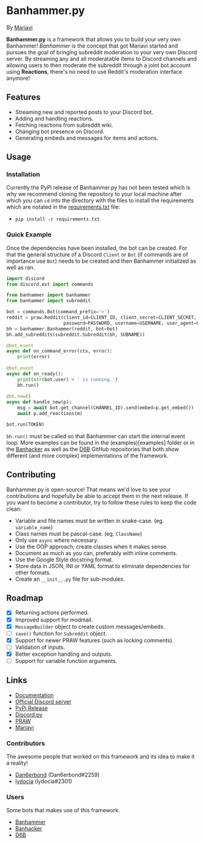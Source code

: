 # Banhammer.py
By [Mariavi](https://dan6erbond.github.io/mariavi)

**Banhammer.py** is a framework that allows you to build your very own Banhammer! *Banhammer* is the concept that got Mariavi started and pursues the goal of bringing subreddit moderation to your very own Discord server. By streaming any and all moderatable items to Discord channels and allowing users to then moderate the subreddit through a joint bot account using **Reactions**, there's no need to use Reddit's moderation interface anymore!

## Features
 - Streaming new and reported posts to your Discord bot.
 - Adding and handling reactions.
 - Fetching reactions from subreddit wiki.
 - Changing bot presence on Discord.
 - Generating embeds and messages for items and actions.

## Usage
### Installation
Currently the PyPi release of Banhammer.py has not been tested which is why we recommend cloning the repository to your local machine after which you can `cd` into the directory with the files to install the requirements which are notated in the [requirements.txt](requirements.txt) file:
 - `pip install -r requirements.txt`
 
### Quick Example
Once the dependencies have been installed, the bot can be created. For that the general structure of a Discord `Client` or `Bot` (if commands are of importance use `Bot`) needs to be created and then Banhammer initialized as well as ran.

```python
import discord
from discord.ext import commands

from banhammer import banhammer
from banhammer import subreddit

bot = commands.Bot(command_prefix='>')
reddit = praw.Reddit(client_id=CLIENT_ID, client_secret=CLIENT_SECRET,
                     password=PASSWORD, username=USERNAME, user_agent=USER_AGENT)
bh = banhammer.Banhammer(reddit, bot=bot)
bh.add_subreddits(subreddit.Subreddit(bh, SUBNAME))

@bot.event
async def on_command_error(ctx, error):
    print(error)
    
@bot.event
async def on_ready():
    print(str(bot.user) + ' is running.')
    bh.run()
    
@bh.new()
async def handle_new(p):
    msg = await bot.get_channel(CHANNEL_ID).send(embed=p.get_embed())
    await p.add_reactions(m)

bot.run(TOKEN)
```

`bh.run()` must be called so that Banhammer can start the internal event loop. More examples can be found in the (examples)[examples] folder or in the [Banhacker](https://github.com/Dan6erbond/Banhacker) as well as the [D6B](https://github.com/Dan6erbond/D6B) GitHub repositories that both show different (and more complex) implementations of the framework.

## Contributing
Banhammer.py is open-source! That means we'd love to see your contributions and hopefully be able to accept them in the next release. If you want to become a contributor, try to follow these rules to keep the code clean:
 - Variable and file names must be written in snake-case. (eg. `variable_name`)
 - Class names must be pascal-case. (eg. `ClassName`)
 - Only use `async` where necessary.
 - Use the OOP approach; create classes when it makes sense.
 - Document as much as you can, preferably with inline comments.
 - Use the Google Style docstring format.
 - Store data in JSON, INI or YAML format to eliminate dependencies for other formats.
 - Create an `__init__.py` file for sub-modules.

## Roadmap
 - [x] Returning actions performed.
 - [x] Improved support for modmail.
 - [x] `MessageBuilder` object to create custom messages/embeds.
 - [ ] `save()` function for `Subreddit` object.
 - [x] Support for newer PRAW features (such as locking comments).
 - [ ] Validation of inputs.
 - [x] Better exception handling and outputs.
 - [ ] Support for variable function arguments.

## Links
 - [Documentation](https://dan6erbond.github.io/mariavi/banhammer-py.html)
 - [Official Discord server](https://discordapp.com/invite/9JrGC8f)
 - [PyPi Release](https://pypi.org/project/banhammer.py/)
 - [Discord.py](https://discordpy.readthedocs.io/en/latest)
 - [PRAW](https://praw.readthedocs.io/en/latest)
 - [Mariavi](https://dan6erbond.github.io/mariavi)
 
### Contributors
The awesome people that worked on this framework and its idea to make it a reality!
 - [Dan6erbond](https://dan6erbond.github.io) (Dan6erbond#2259)
 - [lydocia](https://www.lydocia.com) (lydocia#2301)

### Users
Some bots that makes use of this framework.
 - [Banhammer](https://dan6erbond.github.io/mariavi/banhammer.html)
 - [Banhacker](https://github.com/Dan6erbond/Banhacker)
 - [D6B](https://github.com/Dan6erbond/D6B)
